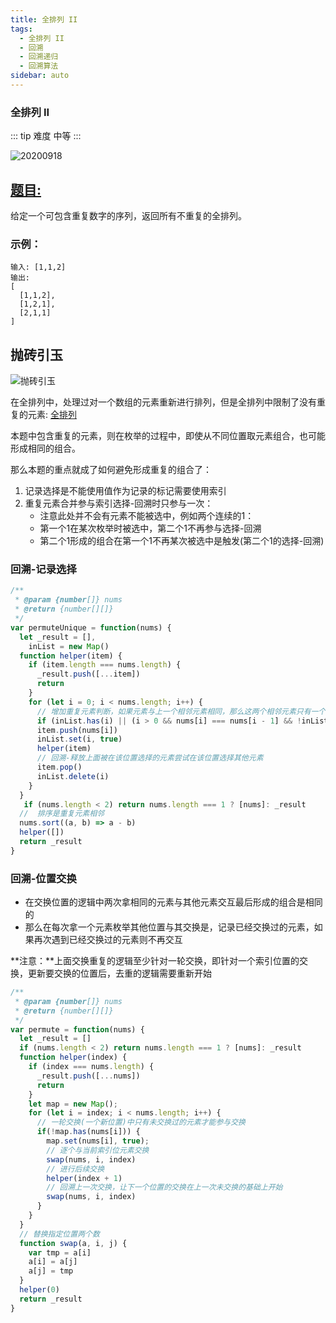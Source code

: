 ```yaml
---
title: 全排列 II
tags:
  - 全排列 II
  - 回溯
  - 回溯递归
  - 回溯算法
sidebar: auto
---
```


### 全排列 II

::: tip 难度
中等
:::

![20200918](http://qiniu.gaowenju.com/leecode/banner/20200918.jpg)

## [题目:](https://leetcode-cn.com/problems/permutations-ii/)

给定一个可包含重复数字的序列，返回所有不重复的全排列。

### 示例：

```
输入: [1,1,2]
输出:
[
  [1,1,2],
  [1,2,1],
  [2,1,1]
]
```

## 抛砖引玉

![抛砖引玉](http://qiniu.gaowenju.com/leecode/20200918.png)

在全排列中，处理过对一个数组的元素重新进行排列，但是全排列中限制了没有重复的元素:
[全排列](../more/more-017.md)

本题中包含重复的元素，则在枚举的过程中，即使从不同位置取元素组合，也可能形成相同的组合。

那么本题的重点就成了如何避免形成重复的组合了：

1. 记录选择是不能使用值作为记录的标记需要使用索引
2. 重复元素合并参与索引选择-回溯时只参与一次：
   - 注意此处并不会有元素不能被选中，例如两个连续的1：
   - 第一个1在某次枚举时被选中，第二个1不再参与选择-回溯
   - 第二个1形成的组合在第一个1不再某次被选中是触发(第二个1的选择-回溯)

### 回溯-记录选择

```javascript
/**
 * @param {number[]} nums
 * @return {number[][]}
 */
var permuteUnique = function(nums) {
  let _result = [],
    inList = new Map()
  function helper(item) {
    if (item.length === nums.length) {
      _result.push([...item])
      return
    }
    for (let i = 0; i < nums.length; i++) {
      // 增加重复元素判断，如果元素与上一个相邻元素相同，那么这两个相邻元素只有一个可以参与位置的选择-回溯
      if (inList.has(i) || (i > 0 && nums[i] === nums[i - 1] && !inList.has(i-1))) continue
      item.push(nums[i])
      inList.set(i, true)
      helper(item)
      // 回溯-释放上面被在该位置选择的元素尝试在该位置选择其他元素
      item.pop()
      inList.delete(i)
    }
  }
   if (nums.length < 2) return nums.length === 1 ? [nums]: _result
  //  排序是重复元素相邻
  nums.sort((a, b) => a - b)
  helper([])
  return _result
}
```

### 回溯-位置交换

- 在交换位置的逻辑中两次拿相同的元素与其他元素交互最后形成的组合是相同的
- 那么在每次拿一个元素枚举其他位置与其交换是，记录已经交换过的元素，如果再次遇到已经交换过的元素则不再交互

**注意：**上面交换重复的逻辑至少针对一轮交换，即针对一个索引位置的交换，更新要交换的位置后，去重的逻辑需要重新开始

```javascript
/**
 * @param {number[]} nums
 * @return {number[][]}
 */
var permute = function(nums) {
  let _result = []
  if (nums.length < 2) return nums.length === 1 ? [nums]: _result
  function helper(index) {
    if (index === nums.length) {
      _result.push([...nums])
      return
    }
    let map = new Map();
    for (let i = index; i < nums.length; i++) {
      // 一轮交换(一个新位置)中只有未交换过的元素才能参与交换
      if(!map.has(nums[i])) {
        map.set(nums[i], true);
        // 逐个与当前索引位元素交换
        swap(nums, i, index)
        // 进行后续交换
        helper(index + 1)
        // 回溯上一次交换，让下一个位置的交换在上一次未交换的基础上开始
        swap(nums, i, index)
      }
    }
  }
  // 替换指定位置两个数
  function swap(a, i, j) {
    var tmp = a[i]
    a[i] = a[j]
    a[j] = tmp
  }
  helper(0)
  return _result
}
```
